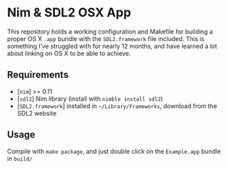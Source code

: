 # Nim &amp; SDL2 OSX App

This repository holds a working configuration and Makefile for building a proper OS X `.app` bundle with the `SDL2.framework` file included. This is something I've struggled with for nearly 12 months, and have learned a lot about linking on OS X to be able to achieve.

## Requirements

- [`nim`] >= 0.11
- [`sdl2`] Nim library (install with `nimble install sdl2`)
- [`SDL2.framework`] installed in `~/Library/Frameworks`, download from the SDL2 website

## Usage

Compile with `make package`, and just double click on the `Example.app` bundle in `build/`
